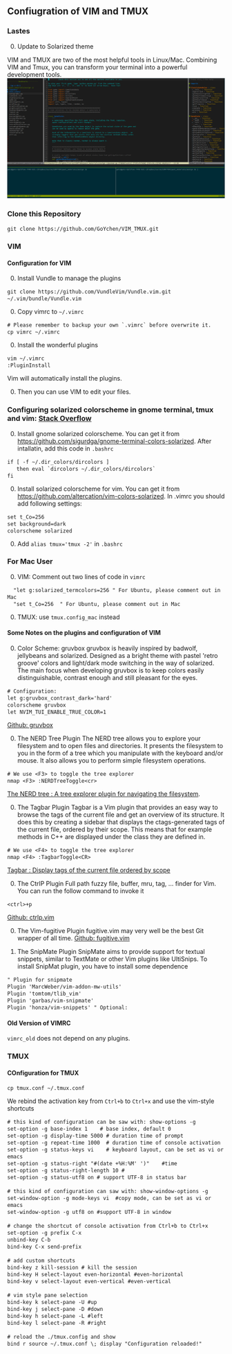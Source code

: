 ## Confiugration of VIM and TMUX

### Lastes
0. Update to Solarized theme

VIM and TMUX are two of the most helpful tools in Linux/Mac. Combining VIM and Tmux, you can transform your terminal into a powerful development tools.
![](example.png)

### Clone this Repository
```
git clone https://github.com/GoYchen/VIM_TMUX.git
```

### VIM 

#### Configuration for VIM
0. Install Vundle to manage the plugins
```
git clone https://github.com/VundleVim/Vundle.vim.git ~/.vim/bundle/Vundle.vim
```

0. Copy vimrc to `~/.vimrc`
```
# Please remember to backup your own `.vimrc` before overwrite it.
cp vimrc ~/.vimrc
```
0. Install the wonderful plugins
```
vim ~/.vimrc
:PluginInstall
```
Vim will automatically install the plugins.

0. Then you can use VIM to edit your files.

### Configuring solarized colorscheme in gnome terminal, tmux and vim: [Stack Overflow](http://stackoverflow.com/questions/23118916/configuring-solarized-colorscheme-in-gnome-terminal-tmux-and-vim)
0. Install gnome solarized colorscheme. You can get it from https://github.com/sigurdga/gnome-terminal-colors-solarized.
After intallatin, add this code in  `.bashrc`

 ```
if [ -f ~/.dir_colors/dircolors ]
    then eval `dircolors ~/.dir_colors/dircolors`
fi
```
0. Install solarized colorscheme for vim. You can get it from https://github.com/altercation/vim-colors-solarized. In .vimrc you should add following settings:

 ```
set t_Co=256
set background=dark
colorscheme solarized
```
0. Add `alias tmux='tmux -2'` in `.bashrc`

### For Mac User
0. VIM: Comment out two lines of code in `vimrc`
```
  "let g:solarized_termcolors=256 " For Ubuntu, please comment out in Mac
  "set t_Co=256  " For Ubuntu, please comment out in Mac
```
0. TMUX: use `tmux.config_mac` instead

#### Some Notes on the plugins and configuration of VIM
0. Color Scheme: gruvbox
gruvbox is heavily inspired by badwolf, jellybeans and solarized. Designed as a bright theme with pastel 'retro groove' colors and light/dark mode switching in the way of solarized. The main focus when developing gruvbox is to keep colors easily distinguishable, contrast enough and still pleasant for the eyes.
```
# Configuration:
let g:gruvbox_contrast_dark='hard'
colorscheme gruvbox
let NVIM_TUI_ENABLE_TRUE_COLOR=1
```
[Github: gruvbox](https://github.com/morhetz/gruvbox)

0. The NERD Tree Plugin 
The NERD tree allows you to explore your filesystem and to open files and directories. It presents the filesystem to you in the form of a tree which you manipulate with the keyboard and/or mouse. It also allows you to perform simple filesystem operations.

```
# We use <F3> to toggle the tree explorer
nmap <F3> :NERDTreeToggle<cr>
```
[The NERD tree : A tree explorer plugin for navigating the filesystem](http://www.vim.org/scripts/script.php?script_id=1658).  

0. The Tagbar Plugin
Tagbar is a Vim plugin that provides an easy way to browse the tags of the current file and get an overview of its structure. It does this by creating a sidebar that displays the ctags-generated tags of the current file, ordered by their scope. This means that for example methods in C++ are displayed under the class they are defined in.
```
# We use <F4> to toggle the tree explorer
nmap <F4> :TagbarToggle<CR>
```
[Tagbar : Display tags of the current file ordered by scope](http://www.vim.org/scripts/script.php?script_id=3465)

0. The CtrlP Plugin
Full path fuzzy file, buffer, mru, tag, ... finder for Vim.
You can run the follow command to invoke it
```
<ctrl>+p
```
[Github: ctrlp.vim](https://github.com/ctrlpvim/ctrlp.vim)

0. The Vim-fugitive Plugin
fugitive.vim may very well be the best Git wrapper of all time.
[Github: fugitive.vim](https://github.com/tpope/vim-fugitive)

0. The SnipMate Plugin
SnipMate aims to provide support for textual snippets, similar to TextMate or other Vim plugins like UltiSnips. 
To install SnipMat plugin, you have to install some dependence
```
" Plugin for snipmate
Plugin 'MarcWeber/vim-addon-mw-utils'
Plugin 'tomtom/tlib_vim'
Plugin 'garbas/vim-snipmate'
Plugin 'honza/vim-snippets' " Optional:
```
#### Old Version of VIMRC
`vimrc_old` does not depend on any plugins.

### TMUX
#### COnfiguration for TMUX
```
cp tmux.conf ~/.tmux.conf
```

We rebind the activation key from `Ctrl+b` to `Ctrl+x` and use the vim-style shortcuts
```
# this kind of configuration can be saw with: show-options -g 
set-option -g base-index 1    # base index, default 0
set-option -g display-time 5000 # duration time of prompt 
set-option -g repeat-time 1000  # duration time of console activation
set-option -g status-keys vi    # keyboard layout, can be set as vi or emacs 
set-option -g status-right "#(date +%H:%M' ')"    #time
set-option -g status-right-length 10 #
set-option -g status-utf8 on # support UTF-8 in status bar 
  
# this kind of configuration can saw with: show-window-options -g
set-window-option -g mode-keys vi  #copy mode, can be set as vi or emacs   
set-window-option -g utf8 on #support UTF-8 in window
  
# change the shortcut of console activation from Ctrl+b to Ctrl+x
set-option -g prefix C-x   
unbind-key C-b   
bind-key C-x send-prefix   
  
# add custom shortcuts
bind-key z kill-session # kill the session
bind-key H select-layout even-horizontal #even-horizontal
bind-key v select-layout even-vertical #even-vertical

# vim style pane selection
bind-key k select-pane -U #up
bind-key j select-pane -D #down
bind-key h select-pane -L #left
bind-key l select-pane -R #right

# reload the ./tmux.config and show
bind r source ~/.tmux.conf \; display "Configuration reloaded!"
```

